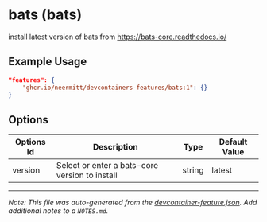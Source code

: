 
# bats (bats)

install latest version of bats from https://bats-core.readthedocs.io/

## Example Usage

```json
"features": {
    "ghcr.io/neermitt/devcontainers-features/bats:1": {}
}
```

## Options

| Options Id | Description | Type | Default Value |
|-----|-----|-----|-----|
| version | Select or enter a bats-core version to install | string | latest |



---

_Note: This file was auto-generated from the [devcontainer-feature.json](https://github.com/neermitt/devcontainers-features/blob/main/src/bats/devcontainer-feature.json).  Add additional notes to a `NOTES.md`._

